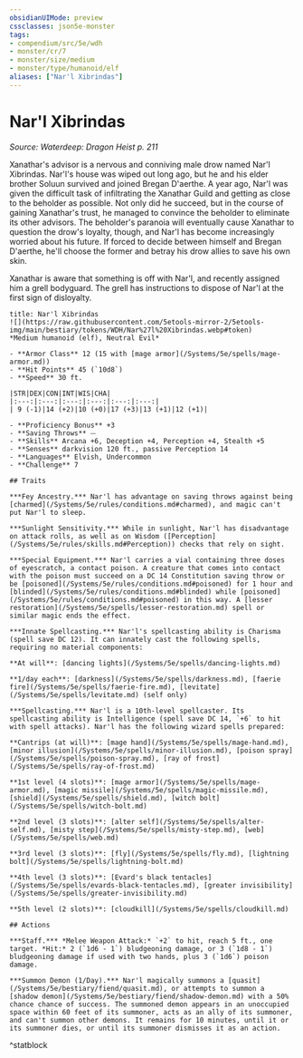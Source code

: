 ```yaml
---
obsidianUIMode: preview
cssclasses: json5e-monster
tags:
- compendium/src/5e/wdh
- monster/cr/7
- monster/size/medium
- monster/type/humanoid/elf
aliases: ["Nar'l Xibrindas"]
---
```

# Nar'l Xibrindas
*Source: Waterdeep: Dragon Heist p. 211*  

Xanathar's advisor is a nervous and conniving male drow named Nar'l Xibrindas. Nar'l's house was wiped out long ago, but he and his elder brother Soluun survived and joined Bregan D'aerthe. A year ago, Nar'l was given the difficult task of infiltrating the Xanathar Guild and getting as close to the beholder as possible. Not only did he succeed, but in the course of gaining Xanathar's trust, he managed to convince the beholder to eliminate its other advisors. The beholder's paranoia will eventually cause Xanathar to question the drow's loyalty, though, and Nar'l has become increasingly worried about his future. If forced to decide between himself and Bregan D'aerthe, he'll choose the former and betray his drow allies to save his own skin.

Xanathar is aware that something is off with Nar'l, and recently assigned him a grell bodyguard. The grell has instructions to dispose of Nar'l at the first sign of disloyalty.

```ad-statblock
title: Nar'l Xibrindas
![](https://raw.githubusercontent.com/5etools-mirror-2/5etools-img/main/bestiary/tokens/WDH/Nar%27l%20Xibrindas.webp#token)
*Medium humanoid (elf), Neutral Evil*

- **Armor Class** 12 (15 with [mage armor](/Systems/5e/spells/mage-armor.md))
- **Hit Points** 45 (`10d8`)
- **Speed** 30 ft.

|STR|DEX|CON|INT|WIS|CHA|
|:---:|:---:|:---:|:---:|:---:|:---:|
| 9 (-1)|14 (+2)|10 (+0)|17 (+3)|13 (+1)|12 (+1)|

- **Proficiency Bonus** +3
- **Saving Throws** ⏤
- **Skills** Arcana +6, Deception +4, Perception +4, Stealth +5
- **Senses** darkvision 120 ft., passive Perception 14
- **Languages** Elvish, Undercommon
- **Challenge** 7

## Traits

***Fey Ancestry.*** Nar'l has advantage on saving throws against being [charmed](/Systems/5e/rules/conditions.md#charmed), and magic can't put Nar'l to sleep.

***Sunlight Sensitivity.*** While in sunlight, Nar'l has disadvantage on attack rolls, as well as on Wisdom ([Perception](/Systems/5e/rules/skills.md#Perception)) checks that rely on sight.

***Special Equipment.*** Nar'l carries a vial containing three doses of eyescratch, a contact poison. A creature that comes into contact with the poison must succeed on a DC 14 Constitution saving throw or be [poisoned](/Systems/5e/rules/conditions.md#poisoned) for 1 hour and [blinded](/Systems/5e/rules/conditions.md#blinded) while [poisoned](/Systems/5e/rules/conditions.md#poisoned) in this way. A [lesser restoration](/Systems/5e/spells/lesser-restoration.md) spell or similar magic ends the effect.

***Innate Spellcasting.*** Nar'l's spellcasting ability is Charisma (spell save DC 12). It can innately cast the following spells, requiring no material components:

**At will**: [dancing lights](/Systems/5e/spells/dancing-lights.md)

**1/day each**: [darkness](/Systems/5e/spells/darkness.md), [faerie fire](/Systems/5e/spells/faerie-fire.md), [levitate](/Systems/5e/spells/levitate.md) (self only)

***Spellcasting.*** Nar'l is a 10th-level spellcaster. Its spellcasting ability is Intelligence (spell save DC 14, `+6` to hit with spell attacks). Nar'l has the following wizard spells prepared:

**Cantrips (at will)**: [mage hand](/Systems/5e/spells/mage-hand.md), [minor illusion](/Systems/5e/spells/minor-illusion.md), [poison spray](/Systems/5e/spells/poison-spray.md), [ray of frost](/Systems/5e/spells/ray-of-frost.md)

**1st level (4 slots)**: [mage armor](/Systems/5e/spells/mage-armor.md), [magic missile](/Systems/5e/spells/magic-missile.md), [shield](/Systems/5e/spells/shield.md), [witch bolt](/Systems/5e/spells/witch-bolt.md)

**2nd level (3 slots)**: [alter self](/Systems/5e/spells/alter-self.md), [misty step](/Systems/5e/spells/misty-step.md), [web](/Systems/5e/spells/web.md)

**3rd level (3 slots)**: [fly](/Systems/5e/spells/fly.md), [lightning bolt](/Systems/5e/spells/lightning-bolt.md)

**4th level (3 slots)**: [Evard's black tentacles](/Systems/5e/spells/evards-black-tentacles.md), [greater invisibility](/Systems/5e/spells/greater-invisibility.md)

**5th level (2 slots)**: [cloudkill](/Systems/5e/spells/cloudkill.md)

## Actions

***Staff.*** *Melee Weapon Attack:* `+2` to hit, reach 5 ft., one target. *Hit:* 2 (`1d6 - 1`) bludgeoning damage, or 3 (`1d8 - 1`) bludgeoning damage if used with two hands, plus 3 (`1d6`) poison damage.

***Summon Demon (1/Day).*** Nar'l magically summons a [quasit](/Systems/5e/bestiary/fiend/quasit.md), or attempts to summon a [shadow demon](/Systems/5e/bestiary/fiend/shadow-demon.md) with a 50% chance chance of success. The summoned demon appears in an unoccupied space within 60 feet of its summoner, acts as an ally of its summoner, and can't summon other demons. It remains for 10 minutes, until it or its summoner dies, or until its summoner dismisses it as an action.
```
^statblock